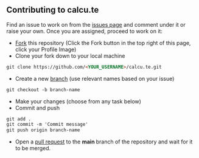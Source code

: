 ## Contributing to calcu.te

Find an issue to work on from the [issues page](https://github.com/DarkFalc0n/calcu.te/issues) and comment under it or raise your own. Once you are assigned, proceed to work on it: 

* [Fork](https://docs.github.com/en/pull-requests/collaborating-with-pull-requests/working-with-forks/about-forks) this repository (Click the Fork button in the top right of this page, click your Profile Image)
* Clone your fork down to your local machine

```markdown
git clone https://github.com/<YOUR_USERNAME>/calcu.te.git
```

* Create a new [branch](https://docs.github.com/en/pull-requests/collaborating-with-pull-requests/proposing-changes-to-your-work-with-pull-requests/about-branches) (use relevant names based on your issue)

```markdown
git checkout -b branch-name
```

* Make your changes (choose from any task below)
* Commit and push

```markdown
git add .
git commit -m 'Commit message'
git push origin branch-name
```
* Open a [pull request](https://docs.github.com/en/pull-requests/collaborating-with-pull-requests/proposing-changes-to-your-work-with-pull-requests/about-pull-requests) to the <b> main </b> branch of the repository and wait for it to be merged.
